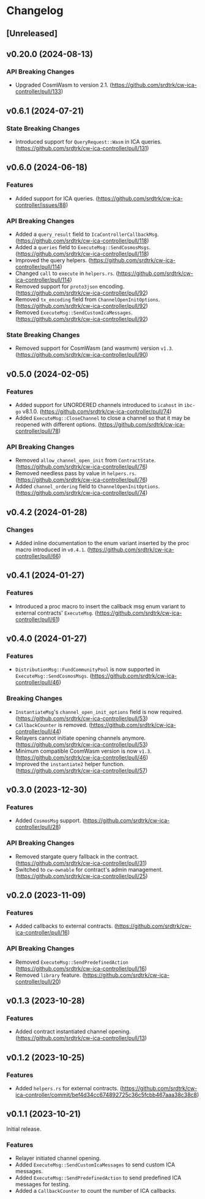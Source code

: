 # Changelog

## [Unreleased]

## v0.20.0 (2024-08-13)

### API Breaking Changes

- Upgraded CosmWasm to version 2.1. (https://github.com/srdtrk/cw-ica-controller/pull/133)

## v0.6.1 (2024-07-21)

### State Breaking Changes

- Introduced support for `QueryRequest::Wasm` in ICA queries. (https://github.com/srdtrk/cw-ica-controller/pull/131)

## v0.6.0 (2024-06-18)

### Features

- Added support for ICA queries. (https://github.com/srdtrk/cw-ica-controller/issues/88)

### API Breaking Changes

- Added a `query_result` field to `IcaControllerCallbackMsg`. (https://github.com/srdtrk/cw-ica-controller/pull/118)
- Added a `queries` field to `ExecuteMsg::SendCosmosMsgs`. (https://github.com/srdtrk/cw-ica-controller/pull/118)
- Improved the query helpers. (https://github.com/srdtrk/cw-ica-controller/pull/114)
- Changed `call` to `execute` in `helpers.rs`. (https://github.com/srdtrk/cw-ica-controller/pull/114)
- Removed support for `proto3json` encoding. (https://github.com/srdtrk/cw-ica-controller/pull/92)
- Removed `tx_encoding` field from `ChannelOpenInitOptions`. (https://github.com/srdtrk/cw-ica-controller/pull/92)
- Removed `ExecuteMsg::SendCustomIcaMessages`. (https://github.com/srdtrk/cw-ica-controller/pull/92)

### State Breaking Changes

- Removed support for CosmWasm (and wasmvm) version `v1.3`. (https://github.com/srdtrk/cw-ica-controller/pull/90)

## v0.5.0 (2024-02-05)

### Features

- Added support for UNORDERED channels introduced to `icahost` in `ibc-go` v8.1.0. (https://github.com/srdtrk/cw-ica-controller/pull/74)
- Added `ExecuteMsg::CloseChannel` to close a channel so that it may be reopened with different options. (https://github.com/srdtrk/cw-ica-controller/pull/78)

### API Breaking Changes

- Removed `allow_channel_open_init` from `ContractState`. (https://github.com/srdtrk/cw-ica-controller/pull/76)
- Removed needless pass by value in `helpers.rs`. (https://github.com/srdtrk/cw-ica-controller/pull/76)
- Added `channel_ordering` field to `ChannelOpenInitOptions`. (https://github.com/srdtrk/cw-ica-controller/pull/74)

## v0.4.2 (2024-01-28)

### Changes

- Added inline documentation to the enum variant inserted by the proc macro introduced in `v0.4.1`. (https://github.com/srdtrk/cw-ica-controller/pull/66)

## v0.4.1 (2024-01-27)

### Features

- Introduced a proc macro to insert the callback msg enum variant to external contracts' `ExecuteMsg`. (https://github.com/srdtrk/cw-ica-controller/pull/61)

## v0.4.0 (2024-01-27)

### Features

- `DistributionMsg::FundCommunityPool` is now supported in `ExecuteMsg::SendCosmosMsgs`. (https://github.com/srdtrk/cw-ica-controller/pull/46)

### Breaking Changes

- `InstantiateMsg`'s `channel_open_init_options` field is now required. (https://github.com/srdtrk/cw-ica-controller/pull/53)
- `CallbackCounter` is removed. (https://github.com/srdtrk/cw-ica-controller/pull/44)
- Relayers cannot initiate opening channels anymore. (https://github.com/srdtrk/cw-ica-controller/pull/53)
- Minimum compatible CosmWasm version is now `v1.3`. (https://github.com/srdtrk/cw-ica-controller/pull/46)
- Improved the `instantiate2` helper function. (https://github.com/srdtrk/cw-ica-controller/pull/57)

## v0.3.0 (2023-12-30)

### Features

- Added `CosmosMsg` support. (https://github.com/srdtrk/cw-ica-controller/pull/28)

### API Breaking Changes

- Removed stargate query fallback in the contract. (https://github.com/srdtrk/cw-ica-controller/pull/31)
- Switched to `cw-ownable` for contract's admin management. (https://github.com/srdtrk/cw-ica-controller/pull/25)

## v0.2.0 (2023-11-09)

### Features

- Added callbacks to external contracts. (https://github.com/srdtrk/cw-ica-controller/pull/16)

### API Breaking Changes

- Removed `ExecuteMsg::SendPredefinedAction` (https://github.com/srdtrk/cw-ica-controller/pull/16)
- Removed `library` feature. (https://github.com/srdtrk/cw-ica-controller/pull/20)

## v0.1.3 (2023-10-28)

### Features

- Added contract instantiated channel opening. (https://github.com/srdtrk/cw-ica-controller/pull/13)

## v0.1.2 (2023-10-25)

### Features

- Added `helpers.rs` for external contracts. (https://github.com/srdtrk/cw-ica-controller/commit/bef4d34cc674892725c36c5fcbb467aaa38c38c8)

## v0.1.1 (2023-10-21)

Initial release.

### Features

- Relayer initiated channel opening.
- Added `ExecuteMsg::SendCustomIcaMessages` to send custom ICA messages.
- Added `ExecuteMsg::SendPredefinedAction` to send predefined ICA messages for testing.
- Added a `CallbackCounter` to count the number of ICA callbacks.
